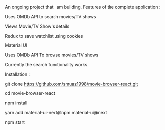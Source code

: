 An ongoing project that I am building. Features of the complete application : 

Uses OMDb API to search movies/TV shows

Views Movie/TV Show's details

Redux to save watchlist using cookies

Material UI


Uses OMDb API To browse movies/TV shows

Currently the search functionality works.


Installation : 

git clone https://github.com/smuaz1998/movie-browser-react.git

cd movie-browser-react

npm install

yarn add material-ui-next@npm:material-ui@next

npm start
